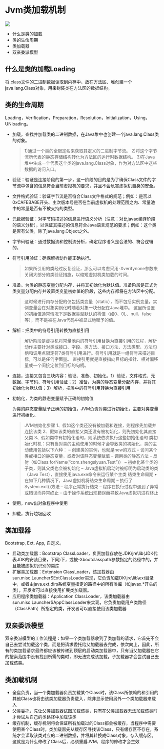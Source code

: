 # Jvm类加载机制

![](../../../.gitbook/assets/jvm-lei-jia-zai-ji-zhi.png)

* 什么是类的加载
* 类的生命周期
* 类加载器
* 双亲委派模型

## 什么是类的加载Loading

将.class文件的二进制数据读取到内存中，放在方法区、堆创建一个java.lang.Class对象，用来封装类在方法区的数据结构。

## 类的生命周期

Loading，Verification，Preparation，Resolution，Initialization，Using，UNloading。

* 加载，查找并加载类的二进制数据，在Java堆中也创建一个java.lang.Class类的对象。

  > 1\)通过一个类的全限定名来获取其定义的二进制字节流。 2\)将这个字节流所代表的静态存储结构转化为方法区的运行时数据结构。 3\)在Java堆中生成一个代表这个类的java.lang.Class对象，作为对方法区中这些数据的访问入口。

* 验证：验证是连接阶段的第一步，这一阶段的目的是为了确保Class文件的字节流中包含的信息符合当前虚拟机的要求，并且不会危害虚拟机自身的安全。
* 文件格式验证：验证字节流是否符合Class文件格式的规范；例如：是否以0xCAFEBABE开头、主次版本号是否在当前虚拟机的处理范围之内、常量池中的常量是否有不被支持的类型。
* 元数据验证：对字节码描述的信息进行语义分析（注意：对比javac编译阶段的语义分析），以保证其描述的信息符合Java语言规范的要求；例如：这个类是否有父类，除了java.lang.Object之外。
* 字节码验证：通过数据流和控制流分析，确定程序语义是合法的、符合逻辑的。
* 符号引用验证：确保解析动作能正确执行。

  > 如果所引用的类经过反复验证，那么可以考虑采用-Xverifynone参数来关闭大部分的类验证措施，以缩短虚拟机类加载的时间。

* 准备。为类的静态变量分配内存，并将其初始化为默认值。准备阶段是正式为类变量分配内存并设置类变量初始值的阶段，这些内存都将在方法区中分配。

  > 这时候进行内存分配的仅包括类变量（static），而不包括实例变量，实例变量会在对象实例化时随着对象一块分配在Java堆中。 这里所设置的初始值通常情况下是数据类型默认的零值（如0、0L、null、false等），而不是被在Java代码中被显式地赋予的值。

* 解析：把类中的符号引用转换为直接引用

  > 解析阶段是虚拟机将常量池内的符号引用替换为直接引用的过程，解析动作主要针对类或接口、字段、类方法、接口方法、方法类型、方法句柄和调用点限定符7类符号引用进行。符号引用就是一组符号来描述目标，可以是任何字面量。 直接引用就是直接指向目标的指针、相对偏移量或一个间接定位到目标的句柄。

* 连接，连接又包含三块内容：验证、准备、初始化。1）验证，文件格式、元数据、字节码、符号引用验证；2）准备，为类的静态变量分配内存，并将其初始化为默认值；3）解析，把类中的符号引用转换为直接引用
* 初始化，为类的静态变量赋予正确的初始值

  为类的静态变量赋予正确的初始值，JVM负责对类进行初始化，主要对类变量进行初始化。

  > JVM初始化步骤 1、假如这个类还没有被加载和连接，则程序先加载并连接该类 2、假如该类的直接父类还没有被初始化，则先初始化其直接父类 3、假如类中有初始化语句，则系统依次执行这些初始化语句 类初始化时机：只有当对类的主动使用的时候才会导致类的初始化，类的主动使用包括以下六种： – 创建类的实例，也就是new的方式 – 访问某个类或接口的静态变量，或者对该静态变量赋值 – 调用类的静态方法 – 反射（如Class.forName\(“com.shengsiyuan.Test”\)） – 初始化某个类的子类，则其父类也会被初始化 – Java虚拟机启动时被标明为启动类的类（Java Test），直接使用java.exe命令来运行某个主类 结束生命周期 •在如下几种情况下，Java虚拟机将结束生命周期 – 执行了System.exit\(\)方法 – 程序正常执行结束 – 程序在执行过程中遇到了异常或错误而异常终止 – 由于操作系统出现错误而导致Java虚拟机进程终止

* 使用，new出对象程序中使用
* 卸载，执行垃圾回收

## 类加载器

Bootstrap, Ext, App, 自定义。

* 启动类加载器：Bootstrap ClassLoader，负责加载存放在JDK\jre\lib\(JDK代表JDK的安装目录，下同\)下，或被-Xbootclasspath参数指定的路径中的，并且能被虚拟机识别的类库
* 扩展类加载器：Extension ClassLoader，该加载器由sun.misc.Launcher$ExtClassLoader实现，它负责加载DK\jre\lib\ext目录中，或者由java.ext.dirs系统变量指定的路径中的所有类库（如javax.\*开头的类），开发者可以直接使用扩展类加载器。
* 应用程序类加载器：Application ClassLoader，该类加载器由sun.misc.Launcher$AppClassLoader来实现，它负责加载用户类路径（ClassPath）所指定的类，开发者可以直接使用该类加载器

## 双亲委派模型

双亲委派模型的工作流程是：如果一个类加载器收到了类加载的请求，它首先不会自己去尝试加载这个类，而是把请求委托给父加载器去完成，依次向上，因此，所有的类加载请求最终都应该被传递到顶层的启动类加载器中，只有当父加载器在它的搜索范围中没有找到所需的类时，即无法完成该加载，子加载器才会尝试自己去加载该类。

## 类加载机制

* 全盘负责，当一个类加载器负责加载某个Class时，该Class所依赖的和引用的其他Class也将由该类加载器负责载入，除非显示使用另外一个类加载器来载入
* 父类委托，先让父类加载器试图加载该类，只有在父类加载器无法加载该类时才尝试从自己的类路径中加载该类
* 缓存机制，缓存机制将会保证所有加载过的Class都会被缓存，当程序中需要使用某个Class时，类加载器先从缓存区寻找该Class，只有缓存区不存在，系统才会读取该类对应的二进制数据，并将其转换成Class对象，存入缓存区。这就是为什么修改了Class后，必须重启JVM，程序的修改才会生效

